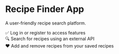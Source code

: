 # Recipe Finder App  

A user-friendly recipe search platform.  

✅ Log in or register to access features  
🔍 Search for recipes using an external API  
❤️ Add and remove recipes from your saved recipes  

